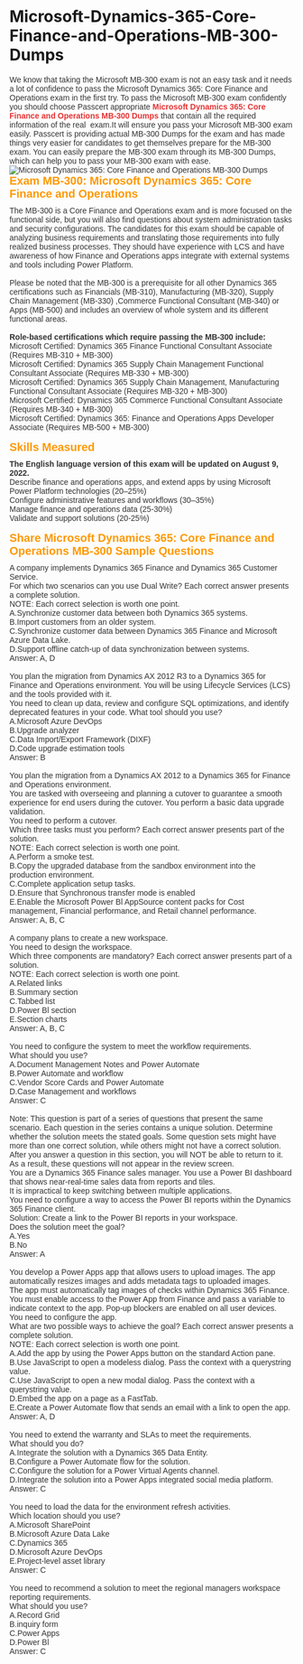 # Microsoft-Dynamics-365-Core-Finance-and-Operations-MB-300-Dumps
<p>
	<span style="font-size:12px;font-weight:normal;">
	<div style="margin:0px;padding:0px;text-size-adjust:none;color:#333333;font-family:Verdana, Arial, Helvetica, sans-serif;white-space:normal;">
		We know that taking the Microsoft MB-300 exam is not an easy task and it needs a lot of confidence to pass the Microsoft Dynamics 365: Core Finance and Operations exam in the first try. To pass the Microsoft MB-300 exam confidently you should choose Passcert appropriate&nbsp;<a href="https://www.passcert.com/MB-300.html" target="_blank" style="color:#666666;text-decoration-line:none;"><b><span style="color:#E53333;">Microsoft Dynamics 365: Core Finance and Operations MB-300 Dumps</span></b></a>&nbsp;that contain all the required information of the real&nbsp; exam.It will ensure you pass your Microsoft MB-300 exam easily. Passcert is providing actual MB-300 Dumps for the exam and has made things very easier for candidates to get themselves prepare for the MB-300 exam. You can easily prepare the MB-300 exam through its MB-300 Dumps, which can help you to pass your MB-300 exam with ease.&nbsp;
	</div>
	<div style="margin:0px;padding:0px;text-size-adjust:none;color:#333333;font-family:Verdana, Arial, Helvetica, sans-serif;white-space:normal;">
		<img src="https://www.passcert.com/T/PC-COM/images/uploads/20220729034827_5410.png" title="Microsoft Dynamics 365: Core Finance and Operations MB-300 Dumps" alt="Microsoft Dynamics 365: Core Finance and Operations MB-300 Dumps" border="0" style="margin:0px;padding:0px;text-size-adjust:none;" /><br />
	</div>
	<h1 style="margin:0px 0px 10px;padding:0px;text-size-adjust:none;font-size:20px;color:#FF9900;font-family:Verdana, Arial, Helvetica, sans-serif;white-space:normal;">
		Exam MB-300: Microsoft Dynamics 365: Core Finance and Operations
	</h1>
	<div style="margin:0px;padding:0px;text-size-adjust:none;color:#333333;font-family:Verdana, Arial, Helvetica, sans-serif;white-space:normal;">
		The MB-300 is a Core Finance and Operations exam and is more focused on the functional side, but you will also find questions about system administration tasks and security configurations. The candidates for this exam should be capable of analyzing business requirements and translating those requirements into fully realized business processes. They should have experience with LCS and have awareness of how Finance and Operations apps integrate with external systems and tools including Power Platform.
	</div>
	<div style="margin:0px;padding:0px;text-size-adjust:none;color:#333333;font-family:Verdana, Arial, Helvetica, sans-serif;white-space:normal;">
		<br />
	</div>
	<div style="margin:0px;padding:0px;text-size-adjust:none;color:#333333;font-family:Verdana, Arial, Helvetica, sans-serif;white-space:normal;">
		Please be noted that the MB-300 is a prerequisite for all other Dynamics 365 certifications such as Financials (MB-310), Manufacturing (MB-320), Supply Chain Management (MB-330) ,Commerce Functional Consultant (MB-340) or Apps (MB-500) and includes an overview of whole system and its different functional areas.
	</div>
	<div style="margin:0px;padding:0px;text-size-adjust:none;color:#333333;font-family:Verdana, Arial, Helvetica, sans-serif;white-space:normal;">
		<br />
	</div>
	<div style="margin:0px;padding:0px;text-size-adjust:none;color:#333333;font-family:Verdana, Arial, Helvetica, sans-serif;white-space:normal;">
		<b>Role-based certifications which require passing the MB-300 include:</b>
	</div>
	<div style="margin:0px;padding:0px;text-size-adjust:none;color:#333333;font-family:Verdana, Arial, Helvetica, sans-serif;white-space:normal;">
		Microsoft Certified: Dynamics 365 Finance Functional Consultant Associate (Requires MB-310 + MB-300)
	</div>
	<div style="margin:0px;padding:0px;text-size-adjust:none;color:#333333;font-family:Verdana, Arial, Helvetica, sans-serif;white-space:normal;">
		Microsoft Certified: Dynamics 365 Supply Chain Management Functional Consultant Associate (Requires MB-330 + MB-300)
	</div>
	<div style="margin:0px;padding:0px;text-size-adjust:none;color:#333333;font-family:Verdana, Arial, Helvetica, sans-serif;white-space:normal;">
		Microsoft Certified: Dynamics 365 Supply Chain Management, Manufacturing Functional Consultant Associate (Requires MB-320 + MB-300)
	</div>
	<div style="margin:0px;padding:0px;text-size-adjust:none;color:#333333;font-family:Verdana, Arial, Helvetica, sans-serif;white-space:normal;">
		Microsoft Certified: Dynamics 365 Commerce Functional Consultant Associate&nbsp; (Requires MB-340 + MB-300)
	</div>
	<div style="margin:0px;padding:0px;text-size-adjust:none;color:#333333;font-family:Verdana, Arial, Helvetica, sans-serif;white-space:normal;">
		Microsoft Certified: Dynamics 365: Finance and Operations Apps Developer Associate (Requires MB-500 + MB-300)
	</div>
	<div style="margin:0px;padding:0px;text-size-adjust:none;color:#333333;font-family:Verdana, Arial, Helvetica, sans-serif;white-space:normal;">
		<br />
	</div>
	<h1 style="margin:0px 0px 10px;padding:0px;text-size-adjust:none;font-size:20px;color:#FF9900;font-family:Verdana, Arial, Helvetica, sans-serif;white-space:normal;">
		Skills Measured
	</h1>
	<div style="margin:0px;padding:0px;text-size-adjust:none;color:#333333;font-family:Verdana, Arial, Helvetica, sans-serif;white-space:normal;">
		<b>The English language version of this exam will be updated on August 9, 2022.&nbsp;</b>
	</div>
	<div style="margin:0px;padding:0px;text-size-adjust:none;color:#333333;font-family:Verdana, Arial, Helvetica, sans-serif;white-space:normal;">
		Describe finance and operations apps, and extend apps by using Microsoft Power Platform technologies (20–25%)
	</div>
	<div style="margin:0px;padding:0px;text-size-adjust:none;color:#333333;font-family:Verdana, Arial, Helvetica, sans-serif;white-space:normal;">
		Configure administrative features and workflows (30–35%)
	</div>
	<div style="margin:0px;padding:0px;text-size-adjust:none;color:#333333;font-family:Verdana, Arial, Helvetica, sans-serif;white-space:normal;">
		Manage finance and operations data (25-30%)
	</div>
	<div style="margin:0px;padding:0px;text-size-adjust:none;color:#333333;font-family:Verdana, Arial, Helvetica, sans-serif;white-space:normal;">
		Validate and support solutions (20-25%)
	</div>
	<div style="margin:0px;padding:0px;text-size-adjust:none;color:#333333;font-family:Verdana, Arial, Helvetica, sans-serif;white-space:normal;">
		<br />
	</div>
	<h1 style="margin:0px 0px 10px;padding:0px;text-size-adjust:none;font-size:20px;color:#FF9900;font-family:Verdana, Arial, Helvetica, sans-serif;white-space:normal;">
		Share Microsoft Dynamics 365: Core Finance and Operations MB-300 Sample Questions
	</h1>
	<div style="margin:0px;padding:0px;text-size-adjust:none;color:#333333;font-family:Verdana, Arial, Helvetica, sans-serif;white-space:normal;">
		A company implements Dynamics 365 Finance and Dynamics 365 Customer Service.
	</div>
	<div style="margin:0px;padding:0px;text-size-adjust:none;color:#333333;font-family:Verdana, Arial, Helvetica, sans-serif;white-space:normal;">
		For which two scenarios can you use Dual Write? Each correct answer presents a complete solution.
	</div>
	<div style="margin:0px;padding:0px;text-size-adjust:none;color:#333333;font-family:Verdana, Arial, Helvetica, sans-serif;white-space:normal;">
		NOTE: Each correct selection is worth one point.
	</div>
	<div style="margin:0px;padding:0px;text-size-adjust:none;color:#333333;font-family:Verdana, Arial, Helvetica, sans-serif;white-space:normal;">
		A.Synchronize customer data between both Dynamics 365 systems.
	</div>
	<div style="margin:0px;padding:0px;text-size-adjust:none;color:#333333;font-family:Verdana, Arial, Helvetica, sans-serif;white-space:normal;">
		B.Import customers from an older system.
	</div>
	<div style="margin:0px;padding:0px;text-size-adjust:none;color:#333333;font-family:Verdana, Arial, Helvetica, sans-serif;white-space:normal;">
		C.Synchronize customer data between Dynamics 365 Finance and Microsoft Azure Data Lake.
	</div>
	<div style="margin:0px;padding:0px;text-size-adjust:none;color:#333333;font-family:Verdana, Arial, Helvetica, sans-serif;white-space:normal;">
		D.Support offline catch-up of data synchronization between systems.
	</div>
	<div style="margin:0px;padding:0px;text-size-adjust:none;color:#333333;font-family:Verdana, Arial, Helvetica, sans-serif;white-space:normal;">
		Answer: A, D
	</div>
	<div style="margin:0px;padding:0px;text-size-adjust:none;color:#333333;font-family:Verdana, Arial, Helvetica, sans-serif;white-space:normal;">
		<br />
	</div>
	<div style="margin:0px;padding:0px;text-size-adjust:none;color:#333333;font-family:Verdana, Arial, Helvetica, sans-serif;white-space:normal;">
		You plan the migration from Dynamics AX 2012 R3 to a Dynamics 365 for Finance and Operations environment. You will be using Lifecycle Services (LCS) and the tools provided with it.
	</div>
	<div style="margin:0px;padding:0px;text-size-adjust:none;color:#333333;font-family:Verdana, Arial, Helvetica, sans-serif;white-space:normal;">
		You need to clean up data, review and configure SQL optimizations, and identify deprecated features in your code. What tool should you use?
	</div>
	<div style="margin:0px;padding:0px;text-size-adjust:none;color:#333333;font-family:Verdana, Arial, Helvetica, sans-serif;white-space:normal;">
		A.Microsoft Azure DevOps
	</div>
	<div style="margin:0px;padding:0px;text-size-adjust:none;color:#333333;font-family:Verdana, Arial, Helvetica, sans-serif;white-space:normal;">
		B.Upgrade analyzer
	</div>
	<div style="margin:0px;padding:0px;text-size-adjust:none;color:#333333;font-family:Verdana, Arial, Helvetica, sans-serif;white-space:normal;">
		C.Data Import/Export Framework (DIXF)
	</div>
	<div style="margin:0px;padding:0px;text-size-adjust:none;color:#333333;font-family:Verdana, Arial, Helvetica, sans-serif;white-space:normal;">
		D.Code upgrade estimation tools
	</div>
	<div style="margin:0px;padding:0px;text-size-adjust:none;color:#333333;font-family:Verdana, Arial, Helvetica, sans-serif;white-space:normal;">
		Answer: B
	</div>
	<div style="margin:0px;padding:0px;text-size-adjust:none;color:#333333;font-family:Verdana, Arial, Helvetica, sans-serif;white-space:normal;">
		<br />
	</div>
	<div style="margin:0px;padding:0px;text-size-adjust:none;color:#333333;font-family:Verdana, Arial, Helvetica, sans-serif;white-space:normal;">
		You plan the migration from a Dynamics AX 2012 to a Dynamics 365 for Finance and Operations environment.
	</div>
	<div style="margin:0px;padding:0px;text-size-adjust:none;color:#333333;font-family:Verdana, Arial, Helvetica, sans-serif;white-space:normal;">
		You are tasked with overseeing and planning a cutover to guarantee a smooth experience for end users during the cutover. You perform a basic data upgrade validation.
	</div>
	<div style="margin:0px;padding:0px;text-size-adjust:none;color:#333333;font-family:Verdana, Arial, Helvetica, sans-serif;white-space:normal;">
		You need to perform a cutover.
	</div>
	<div style="margin:0px;padding:0px;text-size-adjust:none;color:#333333;font-family:Verdana, Arial, Helvetica, sans-serif;white-space:normal;">
		Which three tasks must you perform? Each correct answer presents part of the solution.
	</div>
	<div style="margin:0px;padding:0px;text-size-adjust:none;color:#333333;font-family:Verdana, Arial, Helvetica, sans-serif;white-space:normal;">
		NOTE: Each correct selection is worth one point.
	</div>
	<div style="margin:0px;padding:0px;text-size-adjust:none;color:#333333;font-family:Verdana, Arial, Helvetica, sans-serif;white-space:normal;">
		A.Perform a smoke test.
	</div>
	<div style="margin:0px;padding:0px;text-size-adjust:none;color:#333333;font-family:Verdana, Arial, Helvetica, sans-serif;white-space:normal;">
		B.Copy the upgraded database from the sandbox environment into the production environment.
	</div>
	<div style="margin:0px;padding:0px;text-size-adjust:none;color:#333333;font-family:Verdana, Arial, Helvetica, sans-serif;white-space:normal;">
		C.Complete application setup tasks.
	</div>
	<div style="margin:0px;padding:0px;text-size-adjust:none;color:#333333;font-family:Verdana, Arial, Helvetica, sans-serif;white-space:normal;">
		D.Ensure that Synchronous transfer mode is enabled
	</div>
	<div style="margin:0px;padding:0px;text-size-adjust:none;color:#333333;font-family:Verdana, Arial, Helvetica, sans-serif;white-space:normal;">
		E.Enable the Microsoft Power Bl AppSource content packs for Cost management, Financial performance, and Retail channel performance.
	</div>
	<div style="margin:0px;padding:0px;text-size-adjust:none;color:#333333;font-family:Verdana, Arial, Helvetica, sans-serif;white-space:normal;">
		Answer: A, B, C
	</div>
	<div style="margin:0px;padding:0px;text-size-adjust:none;color:#333333;font-family:Verdana, Arial, Helvetica, sans-serif;white-space:normal;">
		<br />
	</div>
	<div style="margin:0px;padding:0px;text-size-adjust:none;color:#333333;font-family:Verdana, Arial, Helvetica, sans-serif;white-space:normal;">
		A company plans to create a new workspace.
	</div>
	<div style="margin:0px;padding:0px;text-size-adjust:none;color:#333333;font-family:Verdana, Arial, Helvetica, sans-serif;white-space:normal;">
		You need to design the workspace.
	</div>
	<div style="margin:0px;padding:0px;text-size-adjust:none;color:#333333;font-family:Verdana, Arial, Helvetica, sans-serif;white-space:normal;">
		Which three components are mandatory? Each correct answer presents part of a solution.
	</div>
	<div style="margin:0px;padding:0px;text-size-adjust:none;color:#333333;font-family:Verdana, Arial, Helvetica, sans-serif;white-space:normal;">
		NOTE: Each correct selection is worth one point.
	</div>
	<div style="margin:0px;padding:0px;text-size-adjust:none;color:#333333;font-family:Verdana, Arial, Helvetica, sans-serif;white-space:normal;">
		A.Related links
	</div>
	<div style="margin:0px;padding:0px;text-size-adjust:none;color:#333333;font-family:Verdana, Arial, Helvetica, sans-serif;white-space:normal;">
		B.Summary section
	</div>
	<div style="margin:0px;padding:0px;text-size-adjust:none;color:#333333;font-family:Verdana, Arial, Helvetica, sans-serif;white-space:normal;">
		C.Tabbed list
	</div>
	<div style="margin:0px;padding:0px;text-size-adjust:none;color:#333333;font-family:Verdana, Arial, Helvetica, sans-serif;white-space:normal;">
		D.Power Bl section
	</div>
	<div style="margin:0px;padding:0px;text-size-adjust:none;color:#333333;font-family:Verdana, Arial, Helvetica, sans-serif;white-space:normal;">
		E.Section charts
	</div>
	<div style="margin:0px;padding:0px;text-size-adjust:none;color:#333333;font-family:Verdana, Arial, Helvetica, sans-serif;white-space:normal;">
		Answer: A, B, C
	</div>
	<div style="margin:0px;padding:0px;text-size-adjust:none;color:#333333;font-family:Verdana, Arial, Helvetica, sans-serif;white-space:normal;">
		<br />
	</div>
	<div style="margin:0px;padding:0px;text-size-adjust:none;color:#333333;font-family:Verdana, Arial, Helvetica, sans-serif;white-space:normal;">
		You need to configure the system to meet the workflow requirements.
	</div>
	<div style="margin:0px;padding:0px;text-size-adjust:none;color:#333333;font-family:Verdana, Arial, Helvetica, sans-serif;white-space:normal;">
		What should you use?
	</div>
	<div style="margin:0px;padding:0px;text-size-adjust:none;color:#333333;font-family:Verdana, Arial, Helvetica, sans-serif;white-space:normal;">
		A.Document Management Notes and Power Automate
	</div>
	<div style="margin:0px;padding:0px;text-size-adjust:none;color:#333333;font-family:Verdana, Arial, Helvetica, sans-serif;white-space:normal;">
		B.Power Automate and workflow
	</div>
	<div style="margin:0px;padding:0px;text-size-adjust:none;color:#333333;font-family:Verdana, Arial, Helvetica, sans-serif;white-space:normal;">
		C.Vendor Score Cards and Power Automate
	</div>
	<div style="margin:0px;padding:0px;text-size-adjust:none;color:#333333;font-family:Verdana, Arial, Helvetica, sans-serif;white-space:normal;">
		D.Case Management and workflows
	</div>
	<div style="margin:0px;padding:0px;text-size-adjust:none;color:#333333;font-family:Verdana, Arial, Helvetica, sans-serif;white-space:normal;">
		Answer: C
	</div>
	<div style="margin:0px;padding:0px;text-size-adjust:none;color:#333333;font-family:Verdana, Arial, Helvetica, sans-serif;white-space:normal;">
		<br />
	</div>
	<div style="margin:0px;padding:0px;text-size-adjust:none;color:#333333;font-family:Verdana, Arial, Helvetica, sans-serif;white-space:normal;">
		Note: This question is part of a series of questions that present the same scenario. Each question in the series contains a unique solution. Determine whether the solution meets the stated goals. Some question sets might have more than one correct solution, while others might not have a correct solution.
	</div>
	<div style="margin:0px;padding:0px;text-size-adjust:none;color:#333333;font-family:Verdana, Arial, Helvetica, sans-serif;white-space:normal;">
		After you answer a question in this section, you will NOT be able to return to it. As a result, these questions will not appear in the review screen.
	</div>
	<div style="margin:0px;padding:0px;text-size-adjust:none;color:#333333;font-family:Verdana, Arial, Helvetica, sans-serif;white-space:normal;">
		You are a Dynamics 365 Finance sales manager. You use a Power BI dashboard that shows near-real-time sales data from reports and tiles.
	</div>
	<div style="margin:0px;padding:0px;text-size-adjust:none;color:#333333;font-family:Verdana, Arial, Helvetica, sans-serif;white-space:normal;">
		It is impractical to keep switching between multiple applications.
	</div>
	<div style="margin:0px;padding:0px;text-size-adjust:none;color:#333333;font-family:Verdana, Arial, Helvetica, sans-serif;white-space:normal;">
		You need to configure a way to access the Power BI reports within the Dynamics 365 Finance client.
	</div>
	<div style="margin:0px;padding:0px;text-size-adjust:none;color:#333333;font-family:Verdana, Arial, Helvetica, sans-serif;white-space:normal;">
		Solution: Create a link to the Power BI reports in your workspace.
	</div>
	<div style="margin:0px;padding:0px;text-size-adjust:none;color:#333333;font-family:Verdana, Arial, Helvetica, sans-serif;white-space:normal;">
		Does the solution meet the goal?
	</div>
	<div style="margin:0px;padding:0px;text-size-adjust:none;color:#333333;font-family:Verdana, Arial, Helvetica, sans-serif;white-space:normal;">
		A.Yes
	</div>
	<div style="margin:0px;padding:0px;text-size-adjust:none;color:#333333;font-family:Verdana, Arial, Helvetica, sans-serif;white-space:normal;">
		B.No
	</div>
	<div style="margin:0px;padding:0px;text-size-adjust:none;color:#333333;font-family:Verdana, Arial, Helvetica, sans-serif;white-space:normal;">
		Answer: A
	</div>
	<div style="margin:0px;padding:0px;text-size-adjust:none;color:#333333;font-family:Verdana, Arial, Helvetica, sans-serif;white-space:normal;">
		<br />
	</div>
	<div style="margin:0px;padding:0px;text-size-adjust:none;color:#333333;font-family:Verdana, Arial, Helvetica, sans-serif;white-space:normal;">
		You develop a Power Apps app that allows users to upload images. The app automatically resizes images and adds metadata tags to uploaded images.
	</div>
	<div style="margin:0px;padding:0px;text-size-adjust:none;color:#333333;font-family:Verdana, Arial, Helvetica, sans-serif;white-space:normal;">
		The app must automatically tag images of checks within Dynamics 365 Finance. You must enable access to the Power App from Finance and pass a variable to indicate context to the app. Pop-up blockers are enabled on all user devices.
	</div>
	<div style="margin:0px;padding:0px;text-size-adjust:none;color:#333333;font-family:Verdana, Arial, Helvetica, sans-serif;white-space:normal;">
		You need to configure the app.
	</div>
	<div style="margin:0px;padding:0px;text-size-adjust:none;color:#333333;font-family:Verdana, Arial, Helvetica, sans-serif;white-space:normal;">
		What are two possible ways to achieve the goal? Each correct answer presents a complete solution.
	</div>
	<div style="margin:0px;padding:0px;text-size-adjust:none;color:#333333;font-family:Verdana, Arial, Helvetica, sans-serif;white-space:normal;">
		NOTE: Each correct selection is worth one point.
	</div>
	<div style="margin:0px;padding:0px;text-size-adjust:none;color:#333333;font-family:Verdana, Arial, Helvetica, sans-serif;white-space:normal;">
		A.Add the app by using the Power Apps button on the standard Action pane.
	</div>
	<div style="margin:0px;padding:0px;text-size-adjust:none;color:#333333;font-family:Verdana, Arial, Helvetica, sans-serif;white-space:normal;">
		B.Use JavaScript to open a modeless dialog. Pass the context with a querystring value.
	</div>
	<div style="margin:0px;padding:0px;text-size-adjust:none;color:#333333;font-family:Verdana, Arial, Helvetica, sans-serif;white-space:normal;">
		C.Use JavaScript to open a new modal dialog. Pass the context with a querystring value.
	</div>
	<div style="margin:0px;padding:0px;text-size-adjust:none;color:#333333;font-family:Verdana, Arial, Helvetica, sans-serif;white-space:normal;">
		D.Embed the app on a page as a FastTab.
	</div>
	<div style="margin:0px;padding:0px;text-size-adjust:none;color:#333333;font-family:Verdana, Arial, Helvetica, sans-serif;white-space:normal;">
		E.Create a Power Automate flow that sends an email with a link to open the app.
	</div>
	<div style="margin:0px;padding:0px;text-size-adjust:none;color:#333333;font-family:Verdana, Arial, Helvetica, sans-serif;white-space:normal;">
		Answer: A, D
	</div>
	<div style="margin:0px;padding:0px;text-size-adjust:none;color:#333333;font-family:Verdana, Arial, Helvetica, sans-serif;white-space:normal;">
		<br />
	</div>
	<div style="margin:0px;padding:0px;text-size-adjust:none;color:#333333;font-family:Verdana, Arial, Helvetica, sans-serif;white-space:normal;">
		You need to extend the warranty and SLAs to meet the requirements.
	</div>
	<div style="margin:0px;padding:0px;text-size-adjust:none;color:#333333;font-family:Verdana, Arial, Helvetica, sans-serif;white-space:normal;">
		What should you do?
	</div>
	<div style="margin:0px;padding:0px;text-size-adjust:none;color:#333333;font-family:Verdana, Arial, Helvetica, sans-serif;white-space:normal;">
		A.Integrate the solution with a Dynamics 365 Data Entity.
	</div>
	<div style="margin:0px;padding:0px;text-size-adjust:none;color:#333333;font-family:Verdana, Arial, Helvetica, sans-serif;white-space:normal;">
		B.Configure a Power Automate flow for the solution.
	</div>
	<div style="margin:0px;padding:0px;text-size-adjust:none;color:#333333;font-family:Verdana, Arial, Helvetica, sans-serif;white-space:normal;">
		C.Configure the solution for a Power Virtual Agents channel.
	</div>
	<div style="margin:0px;padding:0px;text-size-adjust:none;color:#333333;font-family:Verdana, Arial, Helvetica, sans-serif;white-space:normal;">
		D.Integrate the solution into a Power Apps integrated social media platform.
	</div>
	<div style="margin:0px;padding:0px;text-size-adjust:none;color:#333333;font-family:Verdana, Arial, Helvetica, sans-serif;white-space:normal;">
		Answer: C
	</div>
	<div style="margin:0px;padding:0px;text-size-adjust:none;color:#333333;font-family:Verdana, Arial, Helvetica, sans-serif;white-space:normal;">
		<br />
	</div>
	<div style="margin:0px;padding:0px;text-size-adjust:none;color:#333333;font-family:Verdana, Arial, Helvetica, sans-serif;white-space:normal;">
		You need to load the data for the environment refresh activities.
	</div>
	<div style="margin:0px;padding:0px;text-size-adjust:none;color:#333333;font-family:Verdana, Arial, Helvetica, sans-serif;white-space:normal;">
		Which location should you use?
	</div>
	<div style="margin:0px;padding:0px;text-size-adjust:none;color:#333333;font-family:Verdana, Arial, Helvetica, sans-serif;white-space:normal;">
		A.Microsoft SharePoint
	</div>
	<div style="margin:0px;padding:0px;text-size-adjust:none;color:#333333;font-family:Verdana, Arial, Helvetica, sans-serif;white-space:normal;">
		B.Microsoft Azure Data Lake
	</div>
	<div style="margin:0px;padding:0px;text-size-adjust:none;color:#333333;font-family:Verdana, Arial, Helvetica, sans-serif;white-space:normal;">
		C.Dynamics 365
	</div>
	<div style="margin:0px;padding:0px;text-size-adjust:none;color:#333333;font-family:Verdana, Arial, Helvetica, sans-serif;white-space:normal;">
		D.Microsoft Azure DevOps
	</div>
	<div style="margin:0px;padding:0px;text-size-adjust:none;color:#333333;font-family:Verdana, Arial, Helvetica, sans-serif;white-space:normal;">
		E.Project-level asset library
	</div>
	<div style="margin:0px;padding:0px;text-size-adjust:none;color:#333333;font-family:Verdana, Arial, Helvetica, sans-serif;white-space:normal;">
		Answer: C
	</div>
	<div style="margin:0px;padding:0px;text-size-adjust:none;color:#333333;font-family:Verdana, Arial, Helvetica, sans-serif;white-space:normal;">
		<br />
	</div>
	<div style="margin:0px;padding:0px;text-size-adjust:none;color:#333333;font-family:Verdana, Arial, Helvetica, sans-serif;white-space:normal;">
		You need to recommend a solution to meet the regional managers workspace reporting requirements.
	</div>
	<div style="margin:0px;padding:0px;text-size-adjust:none;color:#333333;font-family:Verdana, Arial, Helvetica, sans-serif;white-space:normal;">
		What should you use?
	</div>
	<div style="margin:0px;padding:0px;text-size-adjust:none;color:#333333;font-family:Verdana, Arial, Helvetica, sans-serif;white-space:normal;">
		A.Record Grid
	</div>
	<div style="margin:0px;padding:0px;text-size-adjust:none;color:#333333;font-family:Verdana, Arial, Helvetica, sans-serif;white-space:normal;">
		B.inquiry form
	</div>
	<div style="margin:0px;padding:0px;text-size-adjust:none;color:#333333;font-family:Verdana, Arial, Helvetica, sans-serif;white-space:normal;">
		C.Power Apps
	</div>
	<div style="margin:0px;padding:0px;text-size-adjust:none;color:#333333;font-family:Verdana, Arial, Helvetica, sans-serif;white-space:normal;">
		D.Power Bl
	</div>
	<div style="margin:0px;padding:0px;text-size-adjust:none;color:#333333;font-family:Verdana, Arial, Helvetica, sans-serif;white-space:normal;">
		Answer: C
	</div>
</span>
</p>

